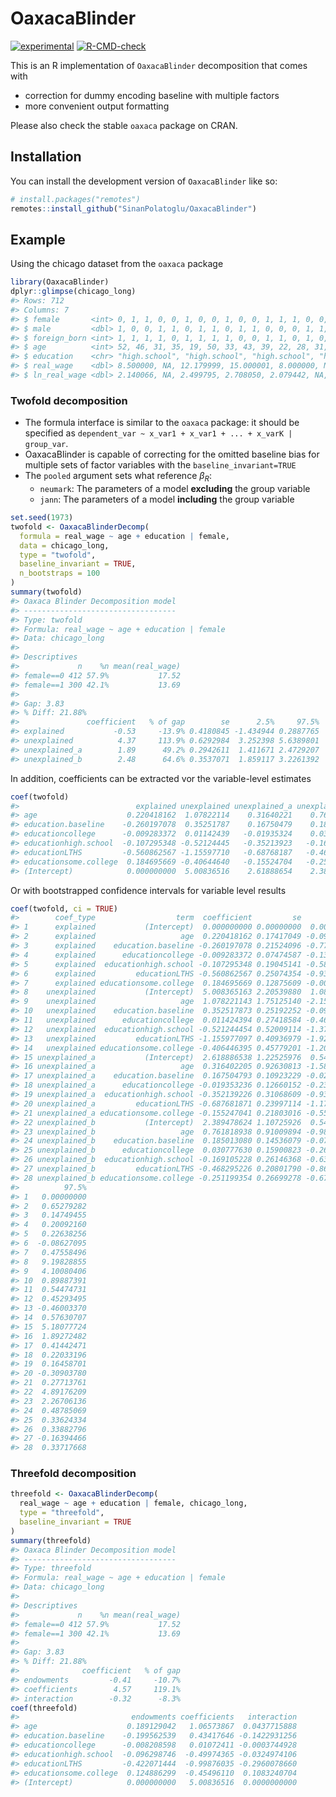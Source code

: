 
<!-- README.md is generated from README.Rmd. Please edit that file -->

# OaxacaBlinder

<!-- badges: start -->

[![experimental](http://badges.github.io/stability-badges/dist/experimental.svg)](http://github.com/badges/stability-badges)
[![R-CMD-check](https://github.com/sinanpl/OaxacaBlinder/actions/workflows/R-CMD-check.yaml/badge.svg)](https://github.com/sinanpl/OaxacaBlinder/actions/workflows/R-CMD-check.yaml)
<!-- badges: end -->

This is an R implementation of `OaxacaBlinder` decomposition that comes
with

- correction for dummy encoding baseline with multiple factors
- more convenient output formatting

Please also check the stable `oaxaca` package on CRAN.

## Installation

You can install the development version of `OaxacaBlinder` like so:

``` r
# install.packages("remotes")
remotes::install_github("SinanPolatoglu/OaxacaBlinder")
```

## Example

Using the chicago dataset from the `oaxaca` package

``` r
library(OaxacaBlinder)
dplyr::glimpse(chicago_long)
#> Rows: 712
#> Columns: 7
#> $ female       <int> 0, 1, 1, 0, 0, 1, 0, 0, 1, 0, 0, 1, 1, 1, 0, 0, 0, 0, 0, …
#> $ male         <dbl> 1, 0, 0, 1, 1, 0, 1, 1, 0, 1, 1, 0, 0, 0, 1, 1, 1, 1, 1, …
#> $ foreign_born <int> 1, 1, 1, 1, 0, 1, 1, 1, 1, 0, 0, 1, 1, 0, 1, 0, 0, 1, 1, …
#> $ age          <int> 52, 46, 31, 35, 19, 50, 33, 43, 39, 22, 28, 31, 30, 20, 6…
#> $ education    <chr> "high.school", "high.school", "high.school", "high.school…
#> $ real_wage    <dbl> 8.500000, NA, 12.179999, 15.000001, 8.000000, NA, 10.0000…
#> $ ln_real_wage <dbl> 2.140066, NA, 2.499795, 2.708050, 2.079442, NA, 2.302585,…
```

### Twofold decomposition

- The formula interface is similar to the `oaxaca` package: it should be
  specified as
  `dependent_var ~ x_var1 + x_var1 + ... + x_varK | group_var`.
- OaxacaBlinder is capable of correcting for the omitted baseline bias
  for multiple sets of factor variables with the
  `baseline_invariant=TRUE`
- The `pooled` argument sets what reference $\beta_R$:
  - `neumark`: The parameters of a model **excluding** the group
    variable
  - `jann`: The parameters of a model **including** the group variable

``` r
set.seed(1973)
twofold <- OaxacaBlinderDecomp(
  formula = real_wage ~ age + education | female,
  data = chicago_long,
  type = "twofold",
  baseline_invariant = TRUE,
  n_bootstraps = 100
)
summary(twofold)
#> Oaxaca Blinder Decomposition model
#> ----------------------------------
#> Type: twofold
#> Formula: real_wage ~ age + education | female
#> Data: chicago_long
#> 
#> Descriptives
#>             n    %n mean(real_wage)
#> female==0 412 57.9%           17.52
#> female==1 300 42.1%           13.69
#> 
#> Gap: 3.83
#> % Diff: 21.88%
#>               coefficient   % of gap        se      2.5%     97.5%
#> explained           -0.53     -13.9% 0.4180845 -1.434944 0.2887765
#> unexplained          4.37     113.9% 0.6292984  3.252398 5.6389801
#> unexplained_a        1.89      49.2% 0.2942611  1.411671 2.4729207
#> unexplained_b        2.48      64.6% 0.3537071  1.859117 3.2261392
```

In addition, coefficients can be extracted vor the variable-level
estimates

``` r
coef(twofold)
#>                          explained unexplained unexplained_a unexplained_b
#> age                    0.220418162  1.07822114    0.31640221    0.76181894
#> education.baseline    -0.260197078  0.35251787    0.16750479    0.18501308
#> educationcollege      -0.009283372  0.01142439   -0.01935324    0.03077763
#> educationhigh.school  -0.107295348 -0.52124445   -0.35213923   -0.16910523
#> educationLTHS         -0.560862567 -1.15597710   -0.68768187   -0.46829523
#> educationsome.college  0.184695669 -0.40644640   -0.15524704   -0.25119935
#> (Intercept)            0.000000000  5.00836516    2.61888654    2.38947862
```

Or with bootstrapped confidence intervals for variable level results

``` r
coef(twofold, ci = TRUE)
#>        coef_type                  term  coefficient         se         2.5%
#> 1      explained           (Intercept)  0.000000000 0.00000000  0.000000000
#> 2      explained                   age  0.220418162 0.17417049 -0.091410524
#> 3      explained    education.baseline -0.260197078 0.21524096 -0.773532447
#> 4      explained      educationcollege -0.009283372 0.07474587 -0.132752600
#> 5      explained  educationhigh.school -0.107295348 0.19045141 -0.586152875
#> 6      explained         educationLTHS -0.560862567 0.25074354 -0.939880049
#> 7      explained educationsome.college  0.184695669 0.12875609 -0.003837003
#> 8    unexplained           (Intercept)  5.008365163 2.20539880  1.082182846
#> 9    unexplained                   age  1.078221143 1.75125140 -2.158891075
#> 10   unexplained    education.baseline  0.352517873 0.25192252 -0.097228220
#> 11   unexplained      educationcollege  0.011424394 0.27418584 -0.468845582
#> 12   unexplained  educationhigh.school -0.521244454 0.52009114 -1.379697757
#> 13   unexplained         educationLTHS -1.155977097 0.40936979 -1.924458790
#> 14   unexplained educationsome.college -0.406446395 0.45779201 -1.204477533
#> 15 unexplained_a           (Intercept)  2.618886538 1.22525976  0.545658939
#> 16 unexplained_a                   age  0.316402205 0.92630813 -1.588336437
#> 17 unexplained_a    education.baseline  0.167504793 0.10923229 -0.020622568
#> 18 unexplained_a      educationcollege -0.019353236 0.12660152 -0.239781100
#> 19 unexplained_a  educationhigh.school -0.352139226 0.31068609 -0.935464044
#> 20 unexplained_a         educationLTHS -0.687681871 0.23997114 -1.174277347
#> 21 unexplained_a educationsome.college -0.155247041 0.21803016 -0.551545319
#> 22 unexplained_b           (Intercept)  2.389478624 1.10725926  0.548002919
#> 23 unexplained_b                   age  0.761818938 0.91009894 -0.985627670
#> 24 unexplained_b    education.baseline  0.185013080 0.14536079 -0.070810349
#> 25 unexplained_b      educationcollege  0.030777630 0.15900823 -0.267248679
#> 26 unexplained_b  educationhigh.school -0.169105228 0.26146368 -0.635785709
#> 27 unexplained_b         educationLTHS -0.468295226 0.20801790 -0.861886628
#> 28 unexplained_b educationsome.college -0.251199354 0.26699278 -0.674083534
#>          97.5%
#> 1   0.00000000
#> 2   0.65279282
#> 3   0.14749455
#> 4   0.20092160
#> 5   0.22638256
#> 6  -0.08627095
#> 7   0.47558496
#> 8   9.19828855
#> 9   4.10080406
#> 10  0.89887391
#> 11  0.54474731
#> 12  0.45293495
#> 13 -0.46003370
#> 14  0.57630707
#> 15  5.18077724
#> 16  1.89272482
#> 17  0.41442471
#> 18  0.22033196
#> 19  0.16458701
#> 20 -0.30903780
#> 21  0.27713761
#> 22  4.89176209
#> 23  2.26706136
#> 24  0.48785069
#> 25  0.33624334
#> 26  0.33882796
#> 27 -0.16394466
#> 28  0.33717668
```

### Threefold decomposition

``` r
threefold <- OaxacaBlinderDecomp(
  real_wage ~ age + education | female, chicago_long,
  type = "threefold",
  baseline_invariant = TRUE
)
summary(threefold)
#> Oaxaca Blinder Decomposition model
#> ----------------------------------
#> Type: threefold
#> Formula: real_wage ~ age + education | female
#> Data: chicago_long
#> 
#> Descriptives
#>             n    %n mean(real_wage)
#> female==0 412 57.9%           17.52
#> female==1 300 42.1%           13.69
#> 
#> Gap: 3.83
#> % Diff: 21.88%
#>              coefficient   % of gap
#> endowments         -0.41     -10.7%
#> coefficients        4.57     119.1%
#> interaction        -0.32      -8.3%
coef(threefold)
#>                         endowments coefficients   interaction
#> age                    0.189129042   1.06573867  0.0437715888
#> education.baseline    -0.199562539   0.43417646 -0.1422931256
#> educationcollege      -0.008208598   0.01072411 -0.0003744928
#> educationhigh.school  -0.096298746  -0.49974365 -0.0324974106
#> educationLTHS         -0.422071444  -0.99876035 -0.2960078660
#> educationsome.college  0.124886299  -0.45496110  0.1083240704
#> (Intercept)            0.000000000   5.00836516  0.0000000000
```
